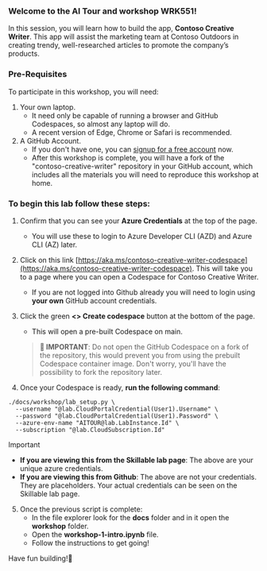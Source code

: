 ### Welcome to the AI Tour and workshop WRK551!

In this session, you will learn how to build the app, **Contoso Creative Writer**. This app will assist the marketing team at Contoso Outdoors in creating trendy, well-researched articles to promote the company’s products.

### Pre-Requisites

To participate in this workshop, you will need:

1. Your own laptop.
    * It need only be capable of running a browser and GitHub Codespaces, so almost any laptop will do.
    * A recent version of Edge, Chrome or Safari is recommended.
2. A GitHub Account.
    * If you don't have one, you can [signup for a free account](https://github.com/signup) now.
    * After this workshop is complete, you will have a fork of the "contoso-creative-writer" repository in your GitHub account, which includes all the materials you will need to reproduce this workshop at home.


### To begin this lab follow these steps:

1. Confirm that you can see your **Azure Credentials** at the top of the page. 
    * You will use these to login to Azure Developer CLI (AZD) and Azure CLI (AZ) later. 

2.  Click on this link [https://aka.ms/contoso-creative-writer-codespace](https://aka.ms/contoso-creative-writer-codespace). This will take you to a page where you can open a Codespace for Contoso Creative Writer. 
    * If you are not logged into Github already you will need to login using **your own** GitHub account credentials. 

3. Click the green **<> Create codespace** button at the bottom of the page.
    * This will open a pre-built Codespace on main. 

    > **🚧 IMPORTANT**: Do not open the GitHub Codespace on a fork of the repository, this would prevent you from using the prebuilt Codespace container image. Don't worry, you'll have the possibility to fork the repository later.

4. Once your Codespace is ready, **run the following command**:

```
./docs/workshop/lab_setup.py \
  --username "@lab.CloudPortalCredential(User1).Username" \
  --password "@lab.CloudPortalCredential(User1).Password" \
  --azure-env-name "AITOUR@lab.LabInstance.Id" \
  --subscription "@lab.CloudSubscription.Id"
```

> [!IMPORTANT]
> - **If you are viewing this from the Skillable lab page**: The above are your unique azure credentials.
> - **If you are viewing this from Github**: The above are not your credentials. They are placeholders. Your actual credentials can be seen on the Skillable lab page.


5. Once the previous script is complete:
    * In the file explorer look for the **docs** folder and in it open the **workshop** folder. 
    * Open the **workshop-1-intro.ipynb** file. 
    * Follow the instructions to get going!

Have fun building!🎉
